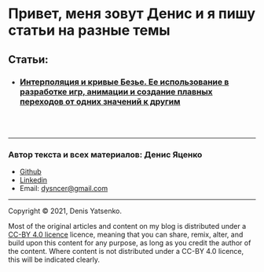 # Привет, меня зовут Денис и я пишу статьи на разные темы

## Статьи:

* ### [Интерполяция и кривые Безье. Ее использование в разработке игр, анимации и создание плавных переходов от одних значений к другим](./interpolation/ru.md)


<br><br>

---
### Автор текста и всех материалов: Денис Яценко
* [Github](https://github.com/Dsyncer)
* [Linkedin](https://www.linkedin.com/in/denis-yatsenko-39b746213/)
* Email: dysncer@gmail.com

---
Copyright &copy; 2021, Denis Yatsenko.

Most of the original articles and content on my blog is distributed under a [CC-BY 4.0 licence](https://creativecommons.org/licenses/by/4.0/deed.en_US) licence, meaning that you can share, remix, alter, and build upon this content for any purpose, as long as you credit the author of the content. Where content is not distributed under a CC-BY 4.0 licence, this will be indicated clearly. 
